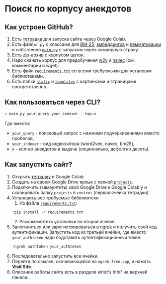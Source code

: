 # Поиск по корпусу анекдотов
## Как устроен GitHub?
1. Есть [тетрадка](/project.ipynb) для запуска сайта через Google Colab.
2. Есть файлы `.py` c классами для [BM-25](/bm.py), [эмбеддингов](/embed.py) и [лемматизации](/lemm.py) и собственно [`main.py`](/main.py) с запуском через командную строку.
3. Есть [zip-архив](/jokes.zip) с корпусом шуток.
4. Надо скачать корпус для предобучения [w2v](http://vectors.nlpl.eu/repository/20/65.zip) и [navec](https://storage.yandexcloud.net/natasha-navec/packs/navec_hudlit_v1_12B_500K_300d_100q.tar) (см. комментарии и wget).
5. Есть файл [`requirements.txt`](/requirements.txt) со всеми требуемыми для установки библиотеками.
6. Есть папки [`static`](/static/) и [`templates`](/templates/) с картинками и страницами соответственно.
## Как пользоваться через CLI?
```python
> main.py your_query your_indexer --top=n
```
Где вместо:
* `your_query` - поисковый запрос с нижними подчеркиваниями вместо пробелов,
* `your_indexer` - вид индексатора (word2vec, navec, bm25),
* `n` - кол-во анекдотов в выдаче (опционально, дефолтно десять).

## Как запустить сайт?
1. Открыть [тетрадку](/project.ipynb) в Google Colab.
2. Создать на своем Google Drive ярлык с папкой [`projects`](https://drive.google.com/drive/folders/1pcYK6y9qCFIejxxT4QeKp0p6P_rwtQmq?usp=drive_link).
3. Подключить (замаунтить) свой Google Drive к Google Colab'у и скопировать папку `projects` в `content` (первая ячейка тетрадки).
4. Установить все требуемые бибилиотеки
   1. Из файла [`requirements.txt`](/requirements.txt):
    ```python
    !pip install -r requirements.txt
    ```
   2. Раскомментить установки во второй ячейке.
5. Залогиниться или зарегистрироваться в [ngrok](https://ngrok.com/) и получить свой код аутентификации. Запустить код из третьей ячейки, где вместо `your_authtoken` надо подставить аутентификационный токен:
   ```python
   !ngrok authtoken your_authtoken
   ```
7. Последовательно запустить все ячейки.
8. Перейти по ссылке, окачивающейся на `ngrok-free.app`, и нажать **Visit Site**.
9. Описание работы сайта есть в разделе *what's this?* на верхней панели.
